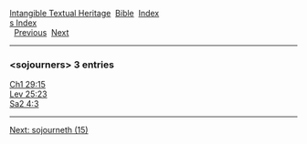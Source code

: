 [Intangible Textual Heritage](../../index)  [Bible](../index) 
[Index](index)   
[s Index](_s_)  
  [Previous](c10652)  [Next](c10654) 

------------------------------------------------------------------------

### &lt;sojourners&gt; 3 entries

[Ch1 29:15](../kjv/ch1029.htm#015)  
[Lev 25:23](../kjv/lev025.htm#023)  
[Sa2 4:3](../kjv/sa2004.htm#003)  

------------------------------------------------------------------------

[Next: sojourneth (15)](c10654)
